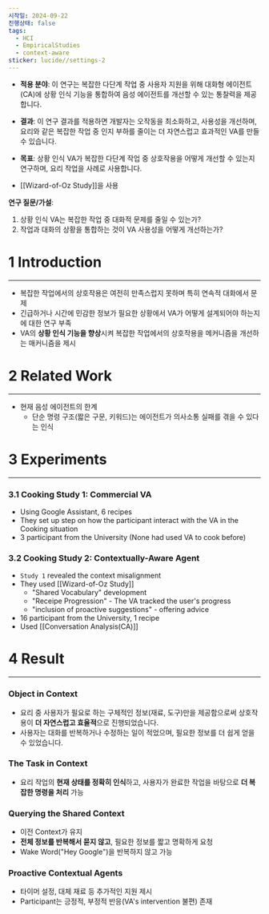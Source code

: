 ```yaml
---
시작일: 2024-09-22
진행상태: false
tags:
  - HCI
  - EmpiricalStudies
  - context-aware
sticker: lucide//settings-2
---
```

- **적용 분야**: 이 연구는 복잡한 다단계 작업 중 사용자 지원을 위해 대화형 에이전트(CA)에 상황 인식 기능을 통합하여 음성 에이전트를 개선할 수 있는 통찰력을 제공합니다.
- **결과**: 이 연구 결과를 적용하면 개발자는 오작동을 최소화하고, 사용성을 개선하며, 요리와 같은 복잡한 작업 중 인지 부하를 줄이는 더 자연스럽고 효과적인 VA를 만들 수 있습니다.
- **목표**: 상황 인식 VA가 복잡한 다단계 작업 중 상호작용을 어떻게 개선할 수 있는지 연구하며, 요리 작업을 사례로 사용합니다.

- [[Wizard-of-Oz Study]]을 사용

**연구 질문/가설**:
1. 상황 인식 VA는 복잡한 작업 중 대화적 문제를 줄일 수 있는가?
2. 작업과 대화의 상황을 통합하는 것이 VA 사용성을 어떻게 개선하는가?


# 1 Introduction
---
- 복잡한 작업에서의 상호작용은 여전히 만족스럽지 못하며 특히 연속적 대화에서 문제
- 긴급하거나 시간에 민감한 정보가 필요한 상황에서 VA가 어떻게 설계되어야 하는지에 대한 연구 부족
- VA의 **상황 인식 기능을 향상**시켜 복잡한 작업에서의 상호작용을 메커니즘을 개선하는 매커니즘을 제시


# 2 Related Work
---
- 현재 음성 에이전트의 한계
	- 단순 명령 구조(짧은 구문, 키워드)는 에이전트가 의사소통 실패를 겪을 수 있다는 인식


# 3 Experiments
---
### 3.1 Cooking Study 1: Commercial VA
- Using Google Assistant, 6 recipes
- They set up step on how the participant interact with the VA in the Cooking situation
- 3 participant from the University (None had used VA to cook before)

### 3.2 Cooking Study 2: Contextually-Aware Agent
- `Study 1` revealed the context misalignment
- They used [[Wizard-of-Oz Study]]
	- "Shared Vocabulary" development
	- "Receipe Progression" - The VA tracked the user's progress
	- "inclusion of proactive suggestions" - offering advice
- 16 participant from the University, 1 recipe
- Used [[Conversation Analysis(CA)]]

# 4 Result
---
### Object in Context
- 요리 중 사용자가 필요로 하는 구체적인 정보(재료, 도구)만을 제공함으로써 상호작용이 **더 자연스럽고 효율적**으로 진행되었습니다. 
- 사용자는 대화를 반복하거나 수정하는 일이 적었으며, 필요한 정보를 더 쉽게 얻을 수 있었습니다.

### The Task in Context
- 요리 작업의 **현재 상태를 정확히 인식**하고, 사용자가 완료한 작업을 바탕으로 **더 복잡한 명령을 처리** 가능

### Querying the Shared Context
- 이전 Context가 유지
- **전체 정보를 반복해서 묻지 않고**, 필요한 정보를 짧고 명확하게 요청
- Wake Word("Hey Google")을 반복하지 않고 가능

### Proactive Contextual Agents
- 타이머 설정, 대체 재료 등 추가적인 지원 제시
- Participant는 긍정적, 부정적 반응(VA's intervention 불편) 존재